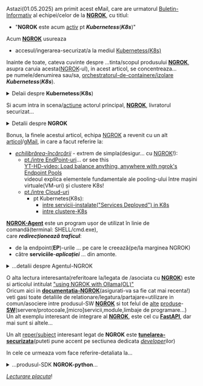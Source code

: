 Astazi(01.05.2025) am primit acest eMail, care are urmatorul [Buletin-Informativ](https://stefanache.github.io/MFP-ANAF-RO/NGROK/ngrok_index.html) al echipei/celor de la [**NGROK**](https://ngrok.com/), cu titlul:

 - "**NGROK** este acum [activ](https://stefanache.github.io/MFP-ANAF-RO/NGROK/ngrok_index.html) pt ***Kubernetess***(***K8s***)"

Acum [**NGROK**](https://ngrok.com/docs/getting-started/) usureaza 

 - accesul/ingerarea-securizat/a la mediul [Kubernetess(K8s)](https://en.wikipedia.org/wiki/Kubernetes)

Inainte de toate, cateva cuvinte despre ...tinta/scopul produsului [**NGROK**](https://ngrok.com/docs/what-is-ngrok/), asupra caruia acesta([NGROK](https://foundryvtt.wiki/en/setup/hosting/ngrok)-ul), in acest articol, se concentreaza...
<br/>pe numele/denumirea sau/sa, [orchestratorul-de-containere/izolare](https://en.wikipedia.org/wiki/Containerization_(computing)) ***Kubernetess***(***K8s***).

<details>
<summary>Delaii despre <b>Kubernetess</b>(<b>K8s</b>)</summary>

<hr/><br/>

 -A) Asadar sa facem mai intai cunostinta cu ***Kubernetess***(***K8s***):

***Kubernetess*** mai este cunoscut și sub numele de ***K8s*** , este un sistem de 
<br/>orchestrare a [containerelor](https://en.wikipedia.org/wiki/Containerization_(computing)) open-source pentru 

automatizarea 

 - implementării ,
 - scalarii și
 - gestionării software-ului .

Proiectat inițial de Google , proiectul este acum întreținut de o *comunitate-mondială-de-contribuitori* , 
<br/>iar marca comercială este deținută de *Cloud-Native-Computing-Foundation(CNCF)*.

Numele ***Kubernetes*** provine din grecescul κυβερνήτης (kubernḗtēs), care înseamnă „ guvernator”, „cârmaci” sau „pilot”/"controller"/"manager". 

***Kubernetes*** este adesea abreviat ca ***K8s*** , numărând cele opt(8) litere dintre K și s (un numeronim ).

***Kubernetes*** asamblează unul sau mai multe computere, fie mașini virtuale , fie bare metal , într-un cluster care poate rula sarcini de lucru în containere. <br/>Funcționează cu diverse *runTime*-uri de *containere*, cum ar fi ***containerd*** și ***CRI-O***. 
<br/>Adecvarea/Potrivirea sa pentru rularea și gestionarea sarcinilor de lucru de toate dimensiunile și stilurile a dus la adoptarea sa pe scară largă în *cloud* și *centre de date*. 
<br/>Există mai multe distribuții ale acestei platforme - de la *furnizori independenți de software*(ISV), precum și oferte găzduite în cloud de la toți furnizorii majori de cloud public. 
<br/>Software-ul ***K8s*** constă dintr-un plan de control și noduri pe care rulează aplicațiile propriu-zise. 
<br/>***K8s*** include instrumente precum ***kubeadm*** și ***kubectl*** care pot fi utilizate pentru a interacționa cu API-ul său bazat pe ***REST***.

In general...Orchestratorii sunt o piesă critică a infrastructurii atunci când configurați un mediu bazat pe containere. 
<br/>Deși puteți gestiona manual *câteva(sub 5)* containere folosind ***Docker*** și un sistem de operare cum ar fi ***Windows***/***Ubuntu***-***WSL2***..., aplicațiile utilizează adesea cinci(5), zece(10) sau chiar sute(x100) de containere, ceea ce reprezintă punctul de plecare al orchestratorilor.

Orchestratoarele de containere au fost create pentru a ajuta la gestionarea containerelor la scară largă și în producție. 
<br/>Orchestratoarele oferă funcționalități pentru:

Orchestratorii vă ajută să dezvoltați aplicații containerizate la scară largă, oferind funcționalități pentru:

 - Implementare la scară largă
 - Planificarea volumului de lucru
 - Monitorizarea stării de sănătate
 - Repetarea erorii când un nod eșuează
 - Scalare în sus sau în jos
 - Rețele
 - Descoperirea serviciilor
 - Coordonarea actualizărilor aplicațiilor
 - Afinitatea nodului de cluster

<br/><hr/>

</details>

Si acum intra in scena/[actiune](https://ngrok.com/docs/traffic-policy/actions/) actorul principal, [**NGROK**](https://ngrok.com/docs/what-is-ngrok/), livratorul securizat...
<details>
<summary>Detalii despre <b>NGROK</b></summary>
<hr/><br/> 

-B) Si acum cateva cuvinte despre actorul principal al acestui articol: [**NGROK**](https://www.pubnub.com/guides/what-is-ngrok/):

[**NGROK**](https://ngrok.com/docs/what-is-ngrok/) este un *proxy-invers distribuit la nivel global* care securizează, protejează și accelerează aplicațiile și serviciile de rețea, indiferent de locul în care le rulați. 
<br/>Vă puteți gândi la **NGROK** ca la ușa de la intrarea în aplicațiile dumneavoastră.

**NGROK** este independent de mediu , deoarece poate livra trafic către servicii care rulează oriunde, fără modificări ale rețelei mediului dvs. 
<br/>Rulați aplicația 
   - pe un cloud cum ar fi:
      - *AWS*,
      - *Azure*,
      - *Heroku*, sau
  - pe un *cluster Kubernetes local*,
  - pe un *Raspberry Pi* și chiar
  - pe *laptop*. 
<br/>Cu **NGROK**, totul funcționează la fel(indiferent de mediul de rulare al aplicatiiilor tale!).

**NGROK** este o platformă de *ingress/ingerare* unificată , deoarece combină toate componentele necesare, pentru a livra trafic de la serviciile dvs., către internet, într-una singură. 
<br/>**NGROK** consolidează proxy-ul invers, echilibratorul de încărcare, gateway-ul API, firewall-ul, rețeaua de livrare, protecția DDoS și multe altele.

Ce poți face cu **NGROK**?
<hr/>

***Dezvoltare*** și 

 - *Testarea Webhook-urilor* : Rulați **NGROK** pe mașina locală pentru a obține o adresă URL care să primească webhook-uri direct în aplicația pe care o dezvoltați.
   <br/>[Inspectați(interfata) și reluați cererile](https://ngrok.com/docs/agent/web-inspection-interface/) pentru o dezvoltare rapidă.
 - *Previzualizări locale* : Faceți o demonstrație a unui site-web(care rulează pe mașina locală) pentru
     - un client sau
     - o parte interesată,
<br/>fără a-l implementa pe un site-de-testare(aflat la distanta/gazduit de un hostinger/terta parte).
 - *Testarea backend-ului mobil* : Testați aplicațiile-mobile care se leaga pe / acceseaza un backend(pe care îl dezvoltați pe mașina locală).

***Intrarea*** în 
 - *API-uri în rețelele clienților : Rulați [agentul **NGROK**](https://ngrok.com/docs/agent/) ușor sau [controlerul/orchestratorul ***Kubernetes***](https://ngrok.com/docs/k8s/) în mediile clienților dvs. pentru a vă conecta în siguranță la API-urile din rețelele lor, fără o configurație complexă a rețelei.
 - API-uri pe dispozitive : Rulați **NGROK** [ca serviciu](https://ngrok.com/docs/agent/#background-service) pe dispozitivele dvs. pentru a crea adrese URL securizate pentru API-urile lor locale, permițând serviciului dvs. cloud să le controleze și să le administreze.
 - API-uri în medii de dezvoltare locale : Importați **NGROK** [ca bibliotecă](https://ngrok.com/docs/agent-sdks/ în propria interfață CLI, astfel încât să puteți crea experiențe de dezvoltare locale mai bune pentru clienții dezvoltatori.
 ***producție***
 
 - *Gateway API* : Folosește [modulele HTTP](https://ngrok.com/docs/traffic-policy/actions/) ale **NGROK** pentru a securiza, proteja, accelera și transforma traficul către API-urile tale de producție.
   
 - *Kubernetes Ingress(ingerare)* : Rulați [operatorul ***Kubernetes*** **NGROK**](https://ngrok.com/docs/k8s/) pentru a crea un ingress/o ingerare de trafic/flux/date către serviciile ***Kubernetes*** care rulează în orice cluster.
   
 - *Proxy cu funcție de identificare* : Folosește acțiunile:
   
    - [OAuth](https://ngrok.com/docs/traffic-policy/actions/oauth/) ,
    - [JWT Validation](https://ngrok.com/docs/traffic-policy/actions/jwt-validation/) sau
    - [OpenID Connect](https://ngrok.com/docs/traffic-policy/actions/oidc/)
  
   din **NGROK** pentru a federa(folosire in comun) autentificarea aplicației tale cu un furnizor de identitate.
   
 - *Load Balancer*: Folosește [Edges](https://ngrok.com/docs/universal-gateway/edges/) pentru a
     - echilibra sarcina traficului pentru
         - scalabilitate și
         - failover sau pentru a
     - face implementări
         - blue/green și
         - canary.
 
  ***la distanță***
 - *SSH* : Creați [puncte-finale/endpoints TCP](https://ngrok.com/docs/universal-gateway/tcp/) pentru a permite accesul-SSH la mașini-aflate-la-distanță.
 - *RDP* : Creați [puncte-finale/endpoints TCP](https://ngrok.com/docs/universal-gateway/tcp/) pentru a permite accesul-RDP la mașini-aflate-la-distanță.

<hr/><br/>

</details>

Bonus, la finele acestui articol, echipa [NGROK](https://ngrok.com/docs/how-ngrok-works/) a revenit cu un alt [articol](https://ngrok-21124867.hs-sites.com/ngrok-news-introducing-load-balancing-with-endpoint-pools-1?ecid=ACsprvtCOE5sYY70AC6LhWnkaUlOsFAe46p0oSK5cLw4g_PdiucHWe4l_A5NXQ7An-BqoO2p_1Om&utm_campaign=Monthly%20Newsletter&utm_medium=email&_hsenc=p2ANqtz-8wXpIKFWVE--Z4RiCtxyX5misqt8m_YM5gWFCvQVI3FODzvt1GVptasUmagZiw65R62p3cxoGfB1Wi3PzeSTOu0KtjXR8kAMjrV-c_zi1sSC6ylh4&_hsmi=362601512&utm_content=362601512&utm_source=hs_email)/[gMail](https://mail.google.com/mail/u/0/#inbox/FMfcgzQbfLbQmKjgShBFJDxxqDqNbDnH), in care a facut referire la: 

 - [*echilibrărea-încărcării*](https://github.com/stefanache/MFP-ANAF-RO/blob/main/NGROK/1832757829207277295.pdf)  - extrem de simpla(desigur... cu [NGROK](https://ngrok.com/blog-post/endpoint-pools-load-balance-anything)!):
    - [pt./intre EndPoint-uri](https://ngrok.com/blog-post/endpoint-pools-load-balance-anything?utm_campaign=may_2025_newsletter&utm_medium=newsletter&_hsenc=p2ANqtz-9odbwX3hCF4A4QiBcfmvdFc9TPfFSw62-afSZTD2RSRgYofVsi_Z0Rbnc0TKP_9Fu7iQZjywVpgL8YxF6ws-Hfn9Qt_j4y9_Ca0s9SrPasd0oQSXo&_hsmi=362601512&utm_content=blog_endpoint_pools_load_balance_anything&utm_source=email)... or see this
      <br/>[YT-HD-video: Load balance anything, anywhere with ngrok's Endpoint Pools](https://www.youtube.com/watch?v=qlLBdKCzGeE&ab_channel=ngrok)
      <br/>videoul explica elementele fundamentale ale pooling-ului între mașini virtuale(VM-uri) și clustere K8s!
    - [ pt./intre Cloud-uri](https://ngrok.com/docs/guides/other-guides/load-balancing-multiple-clouds/?utm_campaign=may_2025_newsletter&utm_medium=newsletter&_hsenc=p2ANqtz-9_RhQw7c5n2yhnhUQ_5H40g9tqGubJBN_FfY0rmZHgQl0wPzkiLKSUiLTk4IQe6sTbob7_9XhKzxaBOCJfghzIqFRlDwPoyAcbiV66pyg5E-nq0Fs&_hsmi=362601512&utm_content=docs_load_balancing_multiple_clouds&utm_source=email)
      - pt Kubernetes(K8s):
         - [intre servicii-instalate("Services Deployed") in K8s](https://ngrok.com/docs/guides/other-guides/load-balancing-kubernetes/?utm_campaign=may_2025_newsletter&utm_medium=newsletter&_hsenc=p2ANqtz-_nzwz7GfV7qg8K20JlAIJLMTIFy7UGaVbK5fI8_3xX_gV1R3l597p1MELycgXRcyNxDPVTKQc8tu6fr5grLAfXr_eNGqXhtr7R4I_2cTDOn4Wd4ak&_hsmi=362601512&utm_content=docs_load_balancing_kubernetes&utm_source=email)
         - [intre clustere-K8s](https://ngrok.com/docs/guides/other-guides/load-balancing-kubernetes-clusters/?utm_campaign=may_2025_newsletter&utm_medium=newsletter&_hsenc=p2ANqtz-97tDr5ACKXsBPtPRbg4lm2HlzKx0q2BVtlBVKpEDIF6Ly5_QvaP1jQZe4e0mUh8T_hPOwlO57BRjRnLmHASOY3tWzNRP1bCxz362f2AzHGzFBJj3M&_hsmi=362601512&utm_content=docs_load_balancing_kubernetes_clusters&utm_source=email)

[**NGROK-Agent**](https://ngrok.com/docs/agent/) este un program ușor de utilizat în linie de comandă(terminal: SHELL/cmd.exe), 
<br/>care ***redirecționează traficul***:

 - de la endpoint(**EP**)-urile ... pe care le creează(pe/la marginea NGROK)
 - către **serviciile**-***aplicației*** ... din amonte.

<details>
 <summary>...detalii despre Agentul-NGROK</summary>

<hr/>

[**NGROK-Agent**](https://ngrok.com/docs/agent/) poate fi o optiune ușor de utilizat în linie de comandă( a se vedea si [ghidul NGROK](https://ngrok.com/docs/getting-started/#step-1-install)), care, 
<br/>redirecționează traficul de la endpoint-urile, pe care le creează pe marginea ngrok, către serviciile aplicației din amonte(deci greu accesibile!:).

**Agentul-ngrok** este un executabil nativ independent, fără dependențe de execuție. 
<br/>Rulează pe toate sistemele de operare majore și este împachetat pentru distribuire pe cele mai populare manageri de pachete.

**Agentul-ngrok** folosește un fișier de configurare ***YAML*** simplu , se poate instala singur ca serviciu nativ al sistemului de operare(OS) și are, 
<br/>de asemenea, o interfață CLI încorporată pentru apelarea API-ului **ngrok** .

<hr/>

</details>

O alta lectura interesanta(referitoare la/legata de /asociata cu [**NGROK**](https://github.com/NGROK)) este si articolul intitulat ["using NGROK with Ollama(OL)"](https://ngrok.com/docs/using-ngrok-with/ollama/)
<br/>Oricum aici in [**documentatia-NGROK**](https://ngrok.com/docs/using-ngrok-with/ollama/)(asigurati-va sa fie cat mai recenta!) veti gasi toate detaliile de relationare/legatura/partajare=utilizare in comun/asociere intre produsul-SW [**NGROK**](https://medium.com/@jageenshukla/ollama-pydantic-project-integrating-mcp-server-with-a-local-llm-chatbot-30e25becdaa2) si tot felul de [alte](https://medium.com/keycloak/securing-fastmcp-server-client-with-keycloak-using-ollama-llama-stack-in-python-5217efb40b43) [produse](https://medium.com/the-ai-forum/understanding-the-mcp-workflow-building-a-local-mcp-client-using-ollama-and-langchain-mcp-5997b8a5fded)-[**SW**](https://medium.com/@alejandro7899871776/ollama-mcp-servers-from-scratch-c35ca199267c)(servere/protocoale,[micro]servicii,module,limbaje de programare...)
<br/>Un alt exemplu interesant de integrare al [**NGROK**](https://github.com/alfredosdpiii/rag-llama-ngrok), este cel cu [**FastAPI**](https://ngrok.com/docs/using-ngrok-with/fastAPI/), dar mai sunt si altele...

Un alt [reper/subiect](https://ngrok.com/use-cases) interesant legat de **NGROK** este [**tunelarea-securizata**](https://ngrok.com/our-product/secure-tunnels)(puteti pune accent pe sectiunea dedicata [*developer*](https://www.reddit.com/r/FoundryVTT/comments/1de9mlt/i_dont_have_a_public_ip_what_can_i_do_sistem/?tl=ro)ilor)

In cele ce urmeaza vom face referire-detaliata la... 
<details>
 <summary>...produsul-SDK <b>NGROK-python</b>...</summary>

<hr/> 

Pentru programatorii in python, **NGROK** a creat un [**python-SDK**](https://ngrok.com/blog-post/ngrok-python), intitulat/care poarta numele de/denumit [**NGROK-python**](https://ngrok.com/blog-post/ngrok-python),  care va permite sa integrati **NGROK** in proiectele dvs python.
[NGROK-python](https://ngrok.com/blog-post/ngrok-python) este un **SDK** [*nativ*](https://dexonline.ro/definitie/nativ/definitii) și [*idiomatic*](https://dexonline.ro/intrare/idiomatic/26208/definitii)(care apartine unui [idiom/structura lingvistica de baza](https://dexonline.ro/definitie/idiom/definitii)) pentru [**NGROK-Agent**](https://ngrok.com/docs/agent/)

**NGROK** are pachete specializate pt [Flask](https://ngrok.com/docs/using-ngrok-with/flask/), [FastAPI](https://ngrok.com/docs/using-ngrok-with/fastAPI/),... ori pt alte tehnologii particulare.

Dupa cum bine stiti, [Stable-Diffusion(**SD**)](https://en.wikipedia.org/wiki/Stable_Diffusion) este un instrument AI-generative care va permite sa creati imagini folosind/din descrieri-textuale simple(**txt2img**).

In cele ce urmeaza vom discuta despre o integrare: [**NGROK-Python**](https://ngrok.com/blog-post/ngrok-python) impreuna cu [**Stabble-Diffusion**](https://huggingface.co/spaces/stabilityai/stable-diffusion), cea din urma fiind o tehnica destul de populara in comunitatea-AI.

<br/>Un micro-serviciu/o aplicatie bazat/a pe AI-**SD** expus cu [***Flask***](https://cdn.prod.website-files.com/67a1e6de2f2eab2e125f8b9a/67b519150b3db5c8ab26398b_overview.png) sau ***FastAPI*** ar avea nevoie de *accesibilitate* din internet si *securitate*.
<br/>Aceste deziderate pot fi acoperite cu brio de catre [NGROK](https://www.assemblyai.com/blog/build-a-free-stable-diffusion-app-with-a-gpu-backend):

<a href="https://www.assemblyai.com/blog/build-a-free-stable-diffusion-app-with-a-gpu-backend"><img src="https://github.com/stefanache/MFP-ANAF-RO/blob/main/NGROK/67b519150b3db5c8ab26398b_overview.png"/></a>

 - 1.Un utilizator trimite o legendă/un rezumat asociat titlului(o cerere/solicitare de utilizare a unui microserviciu de tip "submit-caption"/trimite-legenda)  către **NGROK**
 - 2.**NGROK** redirecționează această solicitare către serverele-Colab(***GCP***).
 - 3.Serverul folosește ***Flask*** pentru a rula funcția-Python(bazata pe **SD**) ***generate_image()***
 - 4.Această ***funcție-Python***(***generate_image()***) rulează ***generarea-imaginii*** pe un GPU-Colab(***GCP***).
 - 5.***Imaginea-generată*** este inserată într-un *șablon-HTML* cu [*Jinja*](https://jinja.palletsprojects.com/en/stable/templates/)
 - 6.*Documentul-HTML* rezultat este returnat utilizatorului , afișând ***imaginea-generată***.

Desigur ca in cazul in care dispuneti de unitati **GPU** proprii puteti folosi o implementare-proprie/privata locala(auto-gazduire), in loc sa folositi o gazduire de la Google(fie ea si gratuita).
<br>Oricum tehnologia **SD** necesita accelerarea procesarii, altminteri veti avea o latenta destul de insemnata deloc placuta(variind de la computer/server la computere/server, in functie de dotarile acestora)

In acest exemplu de integrare(**NGROK** + **SD**), componenta-**NGROK** joaca rolul unui [**reverse-proxy(RP)**](https://ngrok.com/blog-post/reverse-proxy-vs-api-gateway), care va furniza efectiv o *adresă-URL publică*(EndPoint-URL: https://<SOME-URL>.ngrok.io/submit_caption unde \<SOME-URL\> va fi inlocuit cu/este de fapt o valoare alfa-numerica particulara, generata de serviciul-**NGROK**) la care utilizatorii pot accesa aceasta aplicație.

<hr/>

</details>

[*Lecturare placuta*](https://ngrok.com/docs/guides/other-guides/using-mcp/)!
